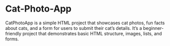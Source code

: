 # Cat-Photo-App
CatPhotoApp is a simple HTML project that showcases cat photos, fun facts about cats, and a form for users to submit their cat’s details. It’s a beginner-friendly project that demonstrates basic HTML structure, images, lists, and forms.

